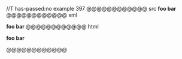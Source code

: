 //T has-passed:no
example 397
@@@@@@@@@@@@ src
**foo
bar**
@@@@@@@@@@@@ xml
<?xml version="1.0" encoding="UTF-8"?>
<!DOCTYPE document SYSTEM "CommonMark.dtd">
<document xmlns="http://commonmark.org/xml/1.0">
  <paragraph>
    <strong>
      <text>foo</text>
      <softbreak />
      <text>bar</text>
    </strong>
  </paragraph>
</document>
@@@@@@@@@@@@ html
<p><strong>foo
bar</strong></p>
@@@@@@@@@@@@
